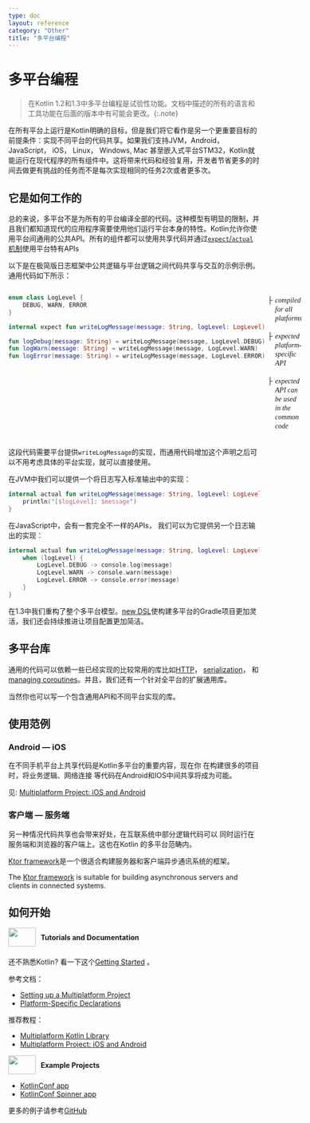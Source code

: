 ```yaml
---
type: doc
layout: reference
category: "Other"
title: "多平台编程"
---
```


# 多平台编程

> 在Kotlin 1.2和1.3中多平台编程是试验性功能。文档中描述的所有的语言<!--
-->和工具功能在后面的版本中有可能会更改。<!--
-->{:.note}

在所有平台上运行是Kotlin明确的目标，但是我们将它看作是另一个更重要目标的前提条件：<!--
-->实现不同平台的代码共享。如果我们支持JVM，Android， JavaScript， iOS， Linux， Windows,
Mac 甚至嵌入式平台STM32，Kotlin就能运行在现代程序的所有组件中。<!--
-->这将带来代码和经验复用，开发者节省更多的时间去做更有<!--
-->挑战的任务而不是每次实现相同的任务2次或者更多次。

## 它是如何工作的

总的来说，多平台不是为所有的平台编译全部的代码。这种模型有明显的<!--
-->限制，并且我们都知道现代的应用程序需要使用他们运行平台本身的<!--
-->特性。Kotlin允许你使用平台间通用的公共API。<!--
-->所有的组件都可以使用共享代码并通过[`expect`/`actual` 机制](platform-specific-declarations.html)<!--
-->使用平台特有APIs

以下是在极简版日志框架中公共逻辑与平台逻辑之间代码共享与交互的示例<!--
-->示例。通用代码如下所示：

<div style="display:flex">
<div class="sample" markdown="1" theme="idea" data-highlight-only>

```kotlin
enum class LogLevel {
    DEBUG, WARN, ERROR
}

internal expect fun writeLogMessage(message: String, logLevel: LogLevel)

fun logDebug(message: String) = writeLogMessage(message, LogLevel.DEBUG)
fun logWarn(message: String) = writeLogMessage(message, LogLevel.WARN)
fun logError(message: String) = writeLogMessage(message, LogLevel.ERROR)
```

</div>
<div style="margin-left: 5px;white-space: pre-line; line-height: 18px; font-family: Tahoma;">
    <div style="display:flex">├<i style="margin-left:5px">compiled for all platforms</i></div>
    <div style="display:flex">├<i style="margin-left:5px">expected platform-specific API</i></div>
    <div style="display:flex">├<i style="margin-left:5px">expected API can be used in the common code</i></div>
</div>
</div>

这段代码需要平台提供`writeLogMessage`的实现，而通用代码<!--
-->增加这个声明之后可以不用考虑具体的平台实现，就可以直接使用。

在JVM中我们可以提供一个将日志写入标准输出中的实现：

<div class="sample" markdown="1" theme="idea" data-highlight-only>

```kotlin
internal actual fun writeLogMessage(message: String, logLevel: LogLevel) {
    println("[$logLevel]: $message")
}
```

</div>

在JavaScript中，会有一套完全不一样的APIs，
我们可以为它提供另一个日志输出的实现：

<div class="sample" markdown="1" theme="idea" data-highlight-only>

```kotlin
internal actual fun writeLogMessage(message: String, logLevel: LogLevel) {
    when (logLevel) {
        LogLevel.DEBUG -> console.log(message)
        LogLevel.WARN -> console.warn(message)
        LogLevel.ERROR -> console.error(message)
    }
}
```

</div>

在1.3中我们重构了整个多平台模型。[new DSL](building-mpp-with-gradle.html)使构建<!--
-->多平台的Gradle项目更加灵活，我们还会持续推进让项目配置更加<!--
-->简洁。

## 多平台库

通用的代码可以依赖一些已经实现的比较常用的库比如[HTTP](https://ktor.kotlincn.net/clients/http-client/multiplatform.html)， [serialization](https://github.com/Kotlin/kotlinx.serialization)， 和[managing
coroutines](https://github.com/Kotlin/kotlinx.coroutines)。并且，我们还有一个针对全平台的扩展通用库。

当然你也可以写一个包含通用API和不同平台实现的库。

## 使用范例

### Android — iOS

在不同手机平台上共享代码是Kotlin多平台的重要内容，现在你
在构建很多的项目时，将业务逻辑、网络连接
等代码在Android和IOS中间共享将成为可能。

见: [Multiplatform Project: iOS and Android](https://www.kotlincn.net/docs/tutorials/native/mpp-ios-android.html)

### 客户端 — 服务端

另一种情况代码共享也会带来好处，在互联系统中部分逻辑代码可以
同时运行在服务端和浏览器的客户端上。这也在Kotlin
的多平台范畴内。

[Ktor framework](https://ktor.io/)是一个很适合构建服务器和客户端异步通讯系统的框架。

The [Ktor framework](https://ktor.io/) is suitable for building asynchronous servers and clients in connected systems.

## 如何开始

<div style="display: flex; align-items: center; margin-bottom: 20px">
    <img src="{{ url_for('asset', path='images/landing/native/book.png') }}" height="38p" width="55" style="margin-right: 10px;">
    <b>Tutorials and Documentation</b>
</div>

还不熟悉Kotlin? 看一下这个[Getting Started](basic-syntax.html) 。

参考文档：
- [Setting up a Multiplatform Project](building-mpp-with-gradle.html#setting-up-a-multiplatform-project)
- [Platform-Specific Declarations](platform-specific-declarations.html)

推荐教程：
- [Multiplatform Kotlin Library](https://www.kotlincn.net/docs/tutorials/multiplatform-library.html)
- [Multiplatform Project: iOS and Android](https://www.kotlincn.net/docs/tutorials/native/mpp-ios-android.html)

<div style="display: flex; align-items: center; margin-bottom: 10px;">
    <img src="{{ url_for('asset', path='images/landing/native/try.png') }}" height="38p" width="55" style="margin-right: 10px;">
    <b>Example Projects</b>
</div>

- [KotlinConf app](https://github.com/JetBrains/kotlinconf-app)
- [KotlinConf Spinner app](https://github.com/jetbrains/kotlinconf-spinner)

更多的例子请参考[GitHub](https://github.com/JetBrains/kotlin-examples)
